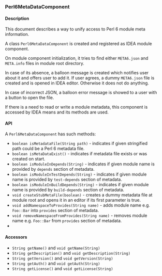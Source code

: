 ### Perl6MetaDataComponent

#### Description

This document describes a way to unify access to Perl 6 module meta information.

A class `Perl6MetaDataComponent` is created and registered as IDEA module component.

On module component initialization, it tries to find either `META6.json` and `META.info`
files in module root directory.

In case of its absence, a balloon message is created which notifies user about it
and offers user to add it. If user agrees, a dummy `META6.json` file is created
and is opened in IDEA editor. Otherwise it does not do anything.

In case of incorrect JSON, a balloon error message is showed to a user with a button
to open the file.

If there is a need to read or write a module metadata, this component is accessed
by IDEA means and its methods are used.

#### API

A `Perl6MetaDataComponent` has such methods:

* `boolean isMetadataFile(String path)` - indicates if given stringified path could be a Perl 6 metadata file.
* `boolean isMetaDataExist()` - indicates if metadata file exists or was created on start.
* `boolean isModuleInDepends(String)` - indicates if given module name is provided by
`depends` section of metadata.
* `boolean isModuleInTestDepends(String)` - indicates if given module name is provided by
`test-depends` section of metadata.
* `boolean isModuleInBuildDepends(String)` - indicates if given module name is provided by
`build-depends` section of metadata.
* `void createStubMetaFile(boolean)` - creates a dummy metadata file at module root and opens
it in an editor if its first parameter is true.
* `void addNamespaceToProvides(String name)` - adds module name e.g. `Foo::Bar` into `provides` section
of metadata.
* `void removeNamespaceFromProvides(String name)` - removes module name e.g. `Foo::Bar` from `provides` section
of metadata.
* 

#### Accessors 

* `String getName()` and `void getName(String)`
* `String getDescription()` and `void getDescription(String)`
* `String getVersion()` and `void getVersion(String)`
* `String getAuth()` and `void getAuth(String)`
* `String getLicense()` and `void getLicense(String)`
